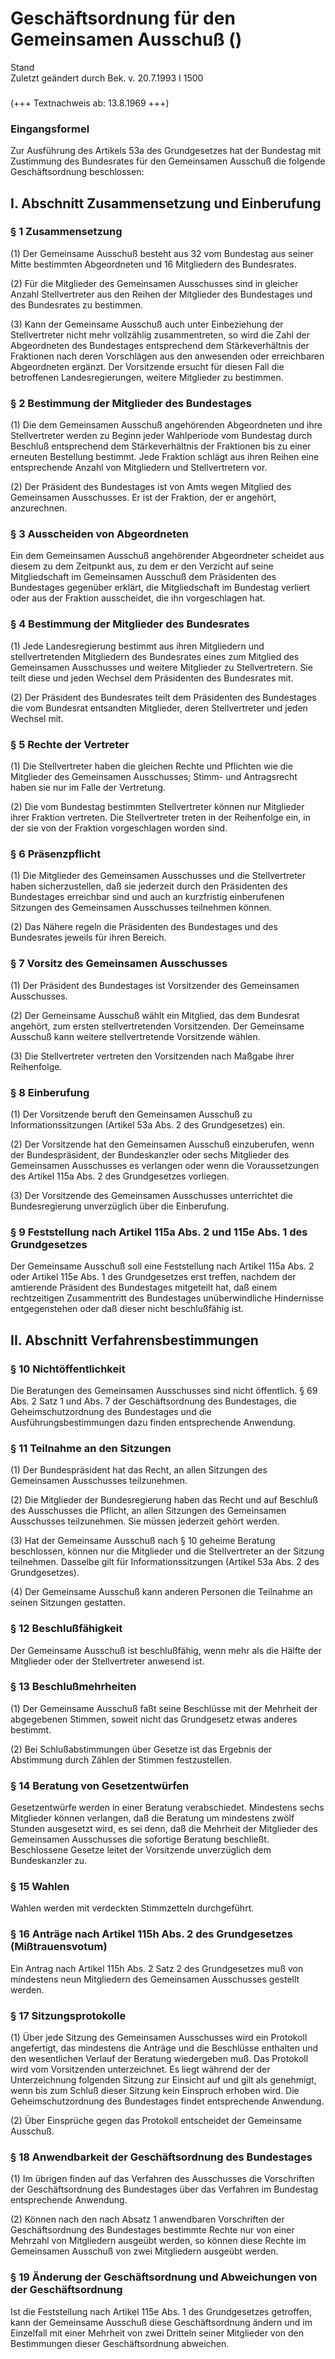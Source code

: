 Geschäftsordnung für den Gemeinsamen Ausschuß ()
================================================

Stand  
Zuletzt geändert durch Bek. v. 20.7.1993 I 1500

### 

(+++ Textnachweis ab: 13.8.1969 +++)

### Eingangsformel

Zur Ausführung des Artikels 53a des Grundgesetzes hat der Bundestag mit Zustimmung des Bundesrates für den Gemeinsamen Ausschuß die folgende Geschäftsordnung beschlossen:

I. Abschnitt Zusammensetzung und Einberufung
--------------------------------------------

### 

### § 1 Zusammensetzung

(1) Der Gemeinsame Ausschuß besteht aus 32 vom Bundestag aus seiner Mitte bestimmten Abgeordneten und 16 Mitgliedern des Bundesrates.

(2) Für die Mitglieder des Gemeinsamen Ausschusses sind in gleicher Anzahl Stellvertreter aus den Reihen der Mitglieder des Bundestages und des Bundesrates zu bestimmen.

(3) Kann der Gemeinsame Ausschuß auch unter Einbeziehung der Stellvertreter nicht mehr vollzählig zusammentreten, so wird die Zahl der Abgeordneten des Bundestages entsprechend dem Stärkeverhältnis der Fraktionen nach deren Vorschlägen aus den anwesenden oder erreichbaren Abgeordneten ergänzt. Der Vorsitzende ersucht für diesen Fall die betroffenen Landesregierungen, weitere Mitglieder zu bestimmen.

### § 2 Bestimmung der Mitglieder des Bundestages

(1) Die dem Gemeinsamen Ausschuß angehörenden Abgeordneten und ihre Stellvertreter werden zu Beginn jeder Wahlperiode vom Bundestag durch Beschluß entsprechend dem Stärkeverhältnis der Fraktionen bis zu einer erneuten Bestellung bestimmt. Jede Fraktion schlägt aus ihren Reihen eine entsprechende Anzahl von Mitgliedern und Stellvertretern vor.

(2) Der Präsident des Bundestages ist von Amts wegen Mitglied des Gemeinsamen Ausschusses. Er ist der Fraktion, der er angehört, anzurechnen.

### § 3 Ausscheiden von Abgeordneten

Ein dem Gemeinsamen Ausschuß angehörender Abgeordneter scheidet aus diesem zu dem Zeitpunkt aus, zu dem er den Verzicht auf seine Mitgliedschaft im Gemeinsamen Ausschuß dem Präsidenten des Bundestages gegenüber erklärt, die Mitgliedschaft im Bundestag verliert oder aus der Fraktion ausscheidet, die ihn vorgeschlagen hat.

### § 4 Bestimmung der Mitglieder des Bundesrates

(1) Jede Landesregierung bestimmt aus ihren Mitgliedern und stellvertretenden Mitgliedern des Bundesrates eines zum Mitglied des Gemeinsamen Ausschusses und weitere Mitglieder zu Stellvertretern. Sie teilt diese und jeden Wechsel dem Präsidenten des Bundesrates mit.

(2) Der Präsident des Bundesrates teilt dem Präsidenten des Bundestages die vom Bundesrat entsandten Mitglieder, deren Stellvertreter und jeden Wechsel mit.

### § 5 Rechte der Vertreter

(1) Die Stellvertreter haben die gleichen Rechte und Pflichten wie die Mitglieder des Gemeinsamen Ausschusses; Stimm- und Antragsrecht haben sie nur im Falle der Vertretung.

(2) Die vom Bundestag bestimmten Stellvertreter können nur Mitglieder ihrer Fraktion vertreten. Die Stellvertreter treten in der Reihenfolge ein, in der sie von der Fraktion vorgeschlagen worden sind.

### § 6 Präsenzpflicht

(1) Die Mitglieder des Gemeinsamen Ausschusses und die Stellvertreter haben sicherzustellen, daß sie jederzeit durch den Präsidenten des Bundestages erreichbar sind und auch an kurzfristig einberufenen Sitzungen des Gemeinsamen Ausschusses teilnehmen können.

(2) Das Nähere regeln die Präsidenten des Bundestages und des Bundesrates jeweils für ihren Bereich.

### § 7 Vorsitz des Gemeinsamen Ausschusses

(1) Der Präsident des Bundestages ist Vorsitzender des Gemeinsamen Ausschusses.

(2) Der Gemeinsame Ausschuß wählt ein Mitglied, das dem Bundesrat angehört, zum ersten stellvertretenden Vorsitzenden. Der Gemeinsame Ausschuß kann weitere stellvertretende Vorsitzende wählen.

(3) Die Stellvertreter vertreten den Vorsitzenden nach Maßgabe ihrer Reihenfolge.

### § 8 Einberufung

(1) Der Vorsitzende beruft den Gemeinsamen Ausschuß zu Informationssitzungen (Artikel 53a Abs. 2 des Grundgesetzes) ein.

(2) Der Vorsitzende hat den Gemeinsamen Ausschuß einzuberufen, wenn der Bundespräsident, der Bundeskanzler oder sechs Mitglieder des Gemeinsamen Ausschusses es verlangen oder wenn die Voraussetzungen des Artikel 115a Abs. 2 des Grundgesetzes vorliegen.

(3) Der Vorsitzende des Gemeinsamen Ausschusses unterrichtet die Bundesregierung unverzüglich über die Einberufung.

### § 9 Feststellung nach Artikel 115a Abs. 2 und 115e Abs. 1 des Grundgesetzes

Der Gemeinsame Ausschuß soll eine Feststellung nach Artikel 115a Abs. 2 oder Artikel 115e Abs. 1 des Grundgesetzes erst treffen, nachdem der amtierende Präsident des Bundestages mitgeteilt hat, daß einem rechtzeitigen Zusammentritt des Bundestages unüberwindliche Hindernisse entgegenstehen oder daß dieser nicht beschlußfähig ist.

II. Abschnitt Verfahrensbestimmungen
------------------------------------

### 

### § 10 Nichtöffentlichkeit

Die Beratungen des Gemeinsamen Ausschusses sind nicht öffentlich. § 69 Abs. 2 Satz 1 und Abs. 7 der Geschäftsordnung des Bundestages, die Geheimschutzordnung des Bundestages und die Ausführungsbestimmungen dazu finden entsprechende Anwendung.

### § 11 Teilnahme an den Sitzungen

(1) Der Bundespräsident hat das Recht, an allen Sitzungen des Gemeinsamen Ausschusses teilzunehmen.

(2) Die Mitglieder der Bundesregierung haben das Recht und auf Beschluß des Ausschusses die Pflicht, an allen Sitzungen des Gemeinsamen Ausschusses teilzunehmen. Sie müssen jederzeit gehört werden.

(3) Hat der Gemeinsame Ausschuß nach § 10 geheime Beratung beschlossen, können nur die Mitglieder und die Stellvertreter an der Sitzung teilnehmen. Dasselbe gilt für Informationssitzungen (Artikel 53a Abs. 2 des Grundgesetzes).

(4) Der Gemeinsame Ausschuß kann anderen Personen die Teilnahme an seinen Sitzungen gestatten.

### § 12 Beschlußfähigkeit

Der Gemeinsame Ausschuß ist beschlußfähig, wenn mehr als die Hälfte der Mitglieder oder der Stellvertreter anwesend ist.

### § 13 Beschlußmehrheiten

(1) Der Gemeinsame Ausschuß faßt seine Beschlüsse mit der Mehrheit der abgegebenen Stimmen, soweit nicht das Grundgesetz etwas anderes bestimmt.

(2) Bei Schlußabstimmungen über Gesetze ist das Ergebnis der Abstimmung durch Zählen der Stimmen festzustellen.

### § 14 Beratung von Gesetzentwürfen

Gesetzentwürfe werden in einer Beratung verabschiedet. Mindestens sechs Mitglieder können verlangen, daß die Beratung um mindestens zwölf Stunden ausgesetzt wird, es sei denn, daß die Mehrheit der Mitglieder des Gemeinsamen Ausschusses die sofortige Beratung beschließt. Beschlossene Gesetze leitet der Vorsitzende unverzüglich dem Bundeskanzler zu.

### § 15 Wahlen

Wahlen werden mit verdeckten Stimmzetteln durchgeführt.

### § 16 Anträge nach Artikel 115h Abs. 2 des Grundgesetzes (Mißtrauensvotum)

Ein Antrag nach Artikel 115h Abs. 2 Satz 2 des Grundgesetzes muß von mindestens neun Mitgliedern des Gemeinsamen Ausschusses gestellt werden.

### § 17 Sitzungsprotokolle

(1) Über jede Sitzung des Gemeinsamen Ausschusses wird ein Protokoll angefertigt, das mindestens die Anträge und die Beschlüsse enthalten und den wesentlichen Verlauf der Beratung wiedergeben muß. Das Protokoll wird vom Vorsitzenden unterzeichnet. Es liegt während der der Unterzeichnung folgenden Sitzung zur Einsicht auf und gilt als genehmigt, wenn bis zum Schluß dieser Sitzung kein Einspruch erhoben wird. Die Geheimschutzordnung des Bundestages findet entsprechende Anwendung.

(2) Über Einsprüche gegen das Protokoll entscheidet der Gemeinsame Ausschuß.

### § 18 Anwendbarkeit der Geschäftsordnung des Bundestages

(1) Im übrigen finden auf das Verfahren des Ausschusses die Vorschriften der Geschäftsordnung des Bundestages über das Verfahren im Bundestag entsprechende Anwendung.

(2) Können nach den nach Absatz 1 anwendbaren Vorschriften der Geschäftsordnung des Bundestages bestimmte Rechte nur von einer Mehrzahl von Mitgliedern ausgeübt werden, so können diese Rechte im Gemeinsamen Ausschuß von zwei Mitgliedern ausgeübt werden.

### § 19 Änderung der Geschäftsordnung und Abweichungen von der Geschäftsordnung

Ist die Feststellung nach Artikel 115e Abs. 1 des Grundgesetzes getroffen, kann der Gemeinsame Ausschuß diese Geschäftsordnung ändern und im Einzelfall mit einer Mehrheit von zwei Dritteln seiner Mitglieder von den Bestimmungen dieser Geschäftsordnung abweichen.

